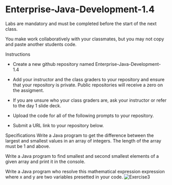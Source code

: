 # Enterprise-Java-Development-1.4

Labs are mandatory and must be completed before the start of the next class.

You make work collaboratively with your classmates, but you may not copy and paste another students code.

Instructions
- Create a new github repository named Enterprise-Java-Development-1.4

- Add your instructor and the class graders to your repository and ensure that your repository is private. Public repositories will receive a zero on the assigment.

- If you are unsure who your class graders are, ask your instructor or refer to the day 1 slide deck.

- Upload the code for all of the following prompts to your repository.

- Submit a URL link to your repository below.

Specifications
Write a Java program to get the difference between the largest and smallest values in an array of integers. The length of the array must be 1 and above.

Write a Java program to find smallest and second smallest elements of a given array and print it in the console.

Write a Java program who resolve this mathematical expression expression where x and y are two variables presetted in your code.  ![Exercise3](./Documents/Ironhack/java_bootcamp_TA/labs_solutions/Enterprise-Java-Development-1.4)  

